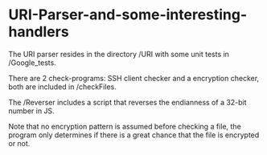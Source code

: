 # URI-Parser-and-some-interesting-handlers
The URI parser resides in the directory /URI with some unit tests in /Google_tests.

There are 2 check-programs: SSH client checker and a encryption checker, both are included in /checkFiles.

The /Reverser includes a script that reverses the endianness of a 32-bit number in JS.

Note that no encryption pattern is assumed before checking a file, the program only determines if there is a great chance that the file is encrypted or not.
